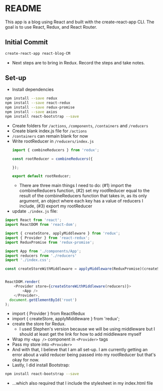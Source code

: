 # README

This app is a blog using React and built with the create-react-app CLI.  The goal is to use React, 
Redux, and React Router.

## Initial Commit
```sh
create-react-app react-blog-CM
```
- Next steps are to bring in Redux.  Record the steps and take notes.

## Set-up
- Install dependencies
```sh
npm install --save redux
npm install --save react-redux
npm install --save redux-promise
npm install --save axios
npm install react-bootstrap --save
```
- Create folders for `/actions`, `/components`, `/containers` and `/reducers`
- Create blank index.js file for `/actions`
- `/containers` can remain blank for now
- Write rootReducer in `/reducers/index.js`
  ```js
  import { combineReducers } from 'redux';

  const rootReducer = combineReducers({

  });

  export default rootReducer;
  ```
  - There are three main things I need to do: (#1) import the combineReducers function, (#2) set my
  rootReducer equal to the result of the combineReducers function that takes in, as its only argument, 
  an object where each key has a value of reducers I include, (#3) export my rootReducer
- update `./index.js` file:
```js
import React from 'react';
import ReactDOM from 'react-dom';

import { createStore, applyMiddleware } from 'redux';
import { Provider } from 'react-redux';
import ReduxPromise from 'redux-promise';

import App from './components/App';
import reducers from './reducers'
import './index.css';

const createStoreWithMiddleware = applyMiddleware(ReduxPromise)(createStore);


ReactDOM.render(
	<Provider store={createStoreWithMiddleware(reducers)}>
		<App />
	</Provider>,
  document.getElementById('root')
);
```
  - import { Provider } from ReactRedux
  - import { createStore, applyMiddleware } from 'redux';
  - create the store for Redux.  
    - I used Stephen's version because we will be using middleware but I should at least get the link for
    how to add middleware myself
  - Wrap my `<App />` component in `<Provider>` tags
  - Pass my store into `<Provider>`
- And with that, I believe that I am all set-up.  I am currently getting an error about a valid reducer being passed into my rootReducer but that's okay for now.
- Lastly, I did install Bootstrap:
```sh
npm install react-bootstrap --save
```
  - ...which also required that I include the stylesheet in my index.html file













